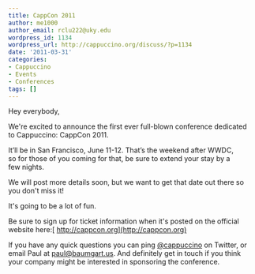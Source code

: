 ```yaml
---
title: CappCon 2011
author: me1000
author_email: rclu222@uky.edu
wordpress_id: 1134
wordpress_url: http://cappuccino.org/discuss/?p=1134
date: '2011-03-31'
categories:
- Cappuccino
- Events
- Conferences
tags: []
---
```



Hey everybody,

We're excited to announce the first ever full-blown conference dedicated   
to Cappuccino: CappCon 2011.

It&rsquo;ll be in San Francisco, June 11-12. That&rsquo;s the weekend after WWDC,   
so for those of you coming for that, be sure to extend your stay by a   
few nights.

We will post more details soon, but we want to get that date out there so you don't miss it!

It's going to be a lot of fun.

Be sure to sign up for ticket information when it's posted on the official website here:[ http://cappcon.org](http://cappcon.org)

If you have any quick questions you can ping [@cappuccino](http://twitter.com/cappuccino) on Twitter, or email Paul at paul@baumgart.us. And definitely get in touch if you think your company might be interested in sponsoring the conference.

&nbsp;



